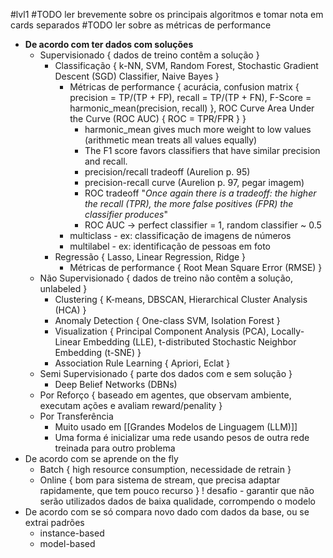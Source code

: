 #lvl1
#TODO ler brevemente sobre os principais algoritmos e tomar nota em cards separados
#TODO ler sobre as métricas de performance

* **De acordo com ter dados com soluções**
	* Supervisionado { dados de treino contêm a solução }
		* Classificação {  k-NN, SVM, Random Forest, Stochastic Gradient Descent (SGD) Classifier, Naive Bayes }
			* Métricas de performance { acurácia, confusion matrix { precision = TP/(TP + FP), recall = TP/(TP + FN), F-Score = harmonic_mean(precision, recall) },  ROC Curve Area Under the Curve (ROC AUC) { ROC = TPR/FPR } }
				* harmonic_mean gives much more weight to low values (arithmetic mean treats all values equally)
				* The F1 score favors classifiers that have similar precision and recall.
				* precision/recall tradeoff (Aurelion p. 95)
				* precision-recall curve (Aurelion p. 97, pegar imagem)
				* ROC tradeoff "*Once again there is a tradeoff: the higher the recall (TPR), the more false positives (FPR) the classifier produces*"
				* ROC AUC -> perfect classifier = 1, random classifier ~ 0.5
			* multiclass - ex: classificação de imagens de números
			* multilabel - ex: identificação de pessoas em foto
		* Regressão { Lasso, Linear Regression, Ridge }
			* Métricas de performance { Root Mean Square Error (RMSE) }
	* Não Supervisionado { dados de treino não contêm a solução, unlabeled }
		* Clustering { K-means, DBSCAN, Hierarchical Cluster Analysis (HCA) }
		* Anomaly Detection { One-class SVM, Isolation Forest }
		* Visualization { Principal Component Analysis (PCA), Locally-Linear Embedding (LLE), t-distributed Stochastic Neighbor Embedding (t-SNE) }
		* Association Rule Learning { Apriori, Eclat }
	* Semi Supervisionado { parte dos dados com e sem solução }
		* Deep Belief Networks (DBNs)
	* Por Reforço { baseado em agentes, que observam ambiente, executam ações e avaliam reward/penality }
	* Por Transferência
		* Muito usado em [[Grandes Modelos de Linguagem (LLM)]]
		* Uma forma é inicializar uma rede usando pesos de outra rede treinada para outro problema
* De acordo com se aprende on the fly 
	* Batch { high resource consumption, necessidade de retrain }
	* Online { bom para sistema de stream, que precisa adaptar rapidamente, que tem pouco recurso } ! desafio - garantir que não serão utilizados dados de baixa qualidade, corrompendo o modelo
* De acordo com se só compara novo dado com dados da base, ou se extrai padrões
	* instance-based
	* model-based
